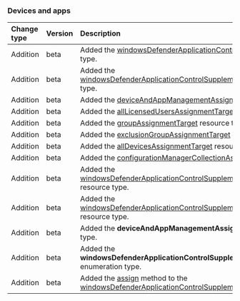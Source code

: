 ### Devices and apps

| **Change type** | **Version** | **Description** |
|:---|:---|:---|
|Addition|beta|Added the [windowsDefenderApplicationControlSupplementalPolicy](https://docs.microsoft.com/en-us/graph/api/resources/intune-windowsDefenderApplicationControlSupplementalPolicy?view=graph-rest-beta) resource type.|
|Addition|beta|Added the [windowsDefenderApplicationControlSupplementalPolicyAssignment](https://docs.microsoft.com/en-us/graph/api/resources/intune-windowsDefenderApplicationControlSupplementalPolicyAssignment?view=graph-rest-beta) resource type.|
|Addition|beta|Added the [deviceAndAppManagementAssignmentTarget](https://docs.microsoft.com/en-us/graph/api/resources/intune-deviceAndAppManagementAssignmentTarget?view=graph-rest-beta) resource type.|
|Addition|beta|Added the [allLicensedUsersAssignmentTarget](https://docs.microsoft.com/en-us/graph/api/resources/intune-allLicensedUsersAssignmentTarget?view=graph-rest-beta) resource type.|
|Addition|beta|Added the [groupAssignmentTarget](https://docs.microsoft.com/en-us/graph/api/resources/intune-groupAssignmentTarget?view=graph-rest-beta) resource type.|
|Addition|beta|Added the [exclusionGroupAssignmentTarget](https://docs.microsoft.com/en-us/graph/api/resources/intune-exclusionGroupAssignmentTarget?view=graph-rest-beta) resource type.|
|Addition|beta|Added the [allDevicesAssignmentTarget](https://docs.microsoft.com/en-us/graph/api/resources/intune-allDevicesAssignmentTarget?view=graph-rest-beta) resource type.|
|Addition|beta|Added the [configurationManagerCollectionAssignmentTarget](https://docs.microsoft.com/en-us/graph/api/resources/intune-configurationManagerCollectionAssignmentTarget?view=graph-rest-beta) resource type.|
|Addition|beta|Added the [windowsDefenderApplicationControlSupplementalPolicyDeploymentSummary](https://docs.microsoft.com/en-us/graph/api/resources/intune-windowsDefenderApplicationControlSupplementalPolicyDeploymentSummary?view=graph-rest-beta) resource type.|
|Addition|beta|Added the [windowsDefenderApplicationControlSupplementalPolicyDeploymentStatus](https://docs.microsoft.com/en-us/graph/api/resources/intune-windowsDefenderApplicationControlSupplementalPolicyDeploymentStatus?view=graph-rest-beta) resource type.|
|Addition|beta|Added the **deviceAndAppManagementAssignmentFilterType** enumeration type.|
|Addition|beta|Added the **windowsDefenderApplicationControlSupplementalPolicyStatuses** enumeration type.|
|Addition|beta|Added the [assign](https://docs.microsoft.com/en-us/graph/api/intune-windowsDefenderApplicationControlSupplementalPolicy-assign?view=graph-rest-beta) method to the [windowsDefenderApplicationControlSupplementalPolicy](https://docs.microsoft.com/en-us/graph/api/resources/intune-windowsDefenderApplicationControlSupplementalPolicy?view=graph-rest-beta) resource.|
